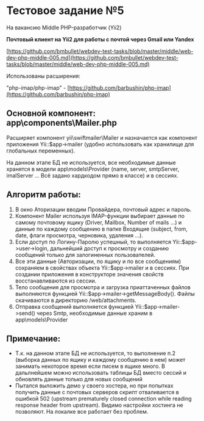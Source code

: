 # Тестовое задание №5

На вакансию Middle PHP-разработчик (Yii2)

**Почтовый клиент на Yii2 для работы с почтой через Gmail или Yandex** 

[https://github.com/bmbullet/webdev-test-tasks/blob/master/middle/web-dev-php-middle-005.md](https://github.com/bmbullet/webdev-test-tasks/blob/master/middle/web-dev-php-middle-005.md)

Использованы расширения:

"php-imap/php-imap" - [https://github.com/barbushin/php-imap](https://github.com/barbushin/php-imap)


## Основной компонент: app\components\Mailer.php
Расширяет компонент yii\swiftmailer\Mailer и назначается как компонент приложения Yii::$app->mailer (удобно использовать как хранилище для глобальных переменных).

На данном этапе БД не используется, все необходимые данные хранятся в модели app\models\Provider (name, server, smtpServer, imalServer ... Всё задано хардкодом прямо в классе) и в сессиях.

## Алгоритм работы:
1. В окно Аторизации вводим Провайдера, почтовый адрес и пароль.
2. Компонент Mailer используя IMAP-функции выбирает данные по самому почтовому ящику (Driver, Mailbox, Number of mails ...) и данные по каждому сообщению в папке Входящие (subject, from, date, флаги просмотра, черновика, удаления ...). 
3. Если доступ по Логину-Паролю успешный, то выполняется Yii::$app->user->login, дальнейший доступ к просмотру и созданию сообщений только для залогиненных пользователей.
4. Все эти данные (Авторизации, по ящику и по все сообщениям) сохраняем в свойствах объекта Yii::$app->mailer и в сессиях. При создании приложения в конструкторе значения свойств восстанавливаются из сессии.
5. Тело сообщения для просмотра и загрузка приаттаченных файлов выполняются функцией Yii::$app->mailer->getMessageBody(). Файлы скачиваются в директорию /web/attachments.
6. Отправка сообщений выполняется функцией Yii::$app->mailer->send() через Smtp, необходимые данные храним в app\models\Provider

## Примечание:
- Т.к. на данном этапе БД не используется, то выполнение п.2 (выборка данных по ящику и каждому сообщению в нем) может занимать некоторое время если писем в ящике много. В дальлнейшем можно использовать таблицы БД вместо сессий и обновлять данные только для новых сообщений
- Пытался выложить демо у своего хостера, но при попытках получить данные с почтовых серверов скрипт отваливается в ошибкой 502 (upstream prematurely closed connection while reading response header from upstream). Видимо настройки хостинга не позволяют. На локалке все работает без проблем.
